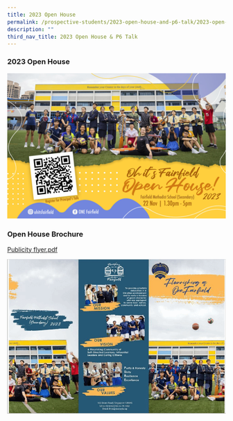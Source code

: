 ```yaml
---
title: 2023 Open House
permalink: /prospective-students/2023-open-house-and-p6-talk/2023-open-house/
description: ""
third_nav_title: 2023 Open House & P6 Talk
---
```

### 2023 Open House


![](/images/fairfield%20open%20house_2023.jpg)

### Open House Brochure

[Publicity flyer.pdf](/files/Prospective%20Students/publicity%20flyer.pdf)

![](/images/Prospective%20Students/2023/2023-open-house-ezgif.gif)